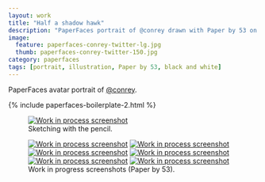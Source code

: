 ```yaml
---
layout: work
title: "Half a shadow hawk"
description: "PaperFaces portrait of @conrey drawn with Paper by 53 on an iPad."
image: 
  feature: paperfaces-conrey-twitter-lg.jpg
  thumb: paperfaces-conrey-twitter-150.jpg
category: paperfaces
tags: [portrait, illustration, Paper by 53, black and white]
---
```


PaperFaces avatar portrait of <a href="http://twitter.com/conrey">@conrey</a>.

{% include paperfaces-boilerplate-2.html %}

<figure>
	<a href="{{ site.url }}/images/paperfaces-conrey-process-1-lg.jpg"><img src="{{ site.url }}/images/paperfaces-conrey-process-1-750.jpg" alt="Work in process screenshot"></a>
	<figcaption>Sketching with the pencil.</figcaption>
</figure>

<figure class="half">
	<a href="{{ site.url }}/images/paperfaces-conrey-process-2-lg.jpg"><img src="{{ site.url }}/images/paperfaces-conrey-process-2-600.jpg" alt="Work in process screenshot"></a>
	<a href="{{ site.url }}/images/paperfaces-conrey-process-3-lg.jpg"><img src="{{ site.url }}/images/paperfaces-conrey-process-3-600.jpg" alt="Work in process screenshot"></a>
	<a href="{{ site.url }}/images/paperfaces-conrey-process-4-lg.jpg"><img src="{{ site.url }}/images/paperfaces-conrey-process-4-600.jpg" alt="Work in process screenshot"></a>
	<a href="{{ site.url }}/images/paperfaces-conrey-process-5-lg.jpg"><img src="{{ site.url }}/images/paperfaces-conrey-process-5-600.jpg" alt="Work in process screenshot"></a>
	<a href="{{ site.url }}/images/paperfaces-conrey-process-6-lg.jpg"><img src="{{ site.url }}/images/paperfaces-conrey-process-6-600.jpg" alt="Work in process screenshot"></a>
	<a href="{{ site.url }}/images/paperfaces-conrey-process-7-lg.jpg"><img src="{{ site.url }}/images/paperfaces-conrey-process-7-600.jpg" alt="Work in process screenshot"></a>
	<figcaption>Work in progress screenshots (Paper by 53).</figcaption>
</figure>